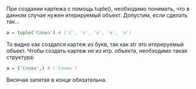 При создании картежа с помощь tuple(), необходимо понимать, что в данном случае нужен итерируемый объект.
Допустим, если сделать так...
```python
a = tuple('Слово') # ('С', 'л', 'о', 'в', 'о')

```
То видно как создался картеж из букв, так как str это итерируемый объект.
Чтобы создать картеж не из итр. объекта, необходимо такая структура:
```python
a = ('Слово',) # ('Слово')
```
Висячая запятая в конце обязательна.
